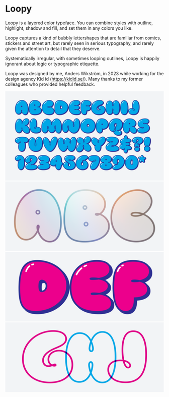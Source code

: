 # Loopy

Loopy is a layered color typeface. You can combine styles with outline, highlight, shadow and fill, and set them in any colors you like.

Loopy captures a kind of bubbly lettershapes that are familiar from comics, stickers and street art, but rarely seen in serious typography, and rarely given the attention to detail that they deserve. 

Systematically irregular, with sometimes looping outlines, Loopy is happily ignorant about logic or typographic etiquette.

Loopy was designed by me, Anders Wikström, in 2023 while working for the design agency Kid id (https://kidid.se/). Many thanks to my former colleagues who provided helpful feedback.

![Main characters of Loopy](images/Loopy+characters.png)
![Main characters of Loopy](images/Loopy+ABC.png)
![Main characters of Loopy](images/Loopy+DEF.png)
![Main characters of Loopy](images/Loopy+GHJ.png)
